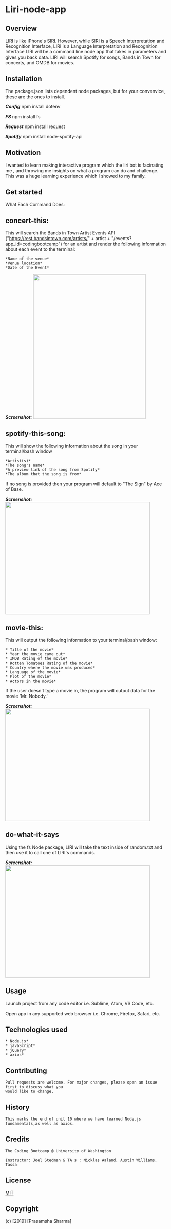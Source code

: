 # Liri-node-app
## Overview
LIRI is like iPhone's SIRI. However, while SIRI is a Speech Interpretation and Recognition Interface,
LIRI is a Language Interpretation and Recognition Interface.LIRI will be a command line node app that 
takes in parameters and gives you back data. LIRI will search Spotify for songs, Bands in Town for 
concerts, and OMDB for movies.

## Installation
The package.json lists dependent node packages, but for your convenvice, these are the ones to install.

***Config***
npm install dotenv

***FS***
npm install fs

***Request***
npm install request

***Spotify***
npm install node-spotify-api

## Motivation 
I wanted to learn making interactive program which the liri bot is facinating me , and throwing me 
insights on what a program can do and challenge. This was a huge learning experience which I showed 
to my family.

## Get started
What Each Command Does:

## concert-this:

This will search the Bands in Town Artist Events API ("https://rest.bandsintown.com/artists/" + artist + 
"/events?app_id=codingbootcamp") for an artist and render the following information about each event to 
the terminal:

    *Name of the venue*
    *Venue location*
    *Date of the Event* 

***Screenshot:***
<img src="./images/bands.jpg" width="350" height="450"> 

## spotify-this-song:

This will show the following information about the song in your terminal/bash window

    *Artist(s)*
    *The song's name*
    *A preview link of the song from Spotify*
    *The album that the song is from*

If no song is provided then your program will default to "The Sign" by Ace of Base.

***Screenshot:***
<img src="./images/song.jpg" width="450" height="350"> 

## movie-this:

This will output the following information to your terminal/bash window:

    * Title of the movie*
    * Year the movie came out*
    * IMDB Rating of the movie*
    * Rotten Tomatoes Rating of the movie*
    * Country where the movie was produced*
    * Language of the movie*
    * Plot of the movie*
    * Actors in the movie*

If the user doesn't type a movie in, the program will output data for the movie 'Mr. Nobody.'

***Screenshot:***
<img src="./images/movie.jpg" width="450" height="350"> 

## do-what-it-says

Using the fs Node package, LIRI will take the text inside of random.txt and then use it to call one of
LIRI's commands. 

***Screenshot:***
<img src="./images/dowhat.jpg" width="450" height="350"> 

## Usage

Launch project from any code editor i.e. Sublime, Atom, VS Code, etc.

Open app in any supported web browser i.e. Chrome, Firefox, Safari, etc.

## Technologies used

    * Node.js*
    * javaScript*
    * jQuery*
    * axios*

## Contributing
```
Pull requests are welcome. For major changes, please open an issue first to discuss what you
would like to change.
```
## History
```
This marks the end of unit 10 where we have learned Node.js fundamentals,as well as axios.
```
## Credits
```
The Coding Bootcamp @ University of Washington

Instructor: Joel Stedman & TA s : Nicklas Aaland, Austin Williams, Tassa
```

## License
[MIT](https://choosealicense.com/licenses/mit/)

## Copyright
(c) [2019] [Prasamsha Sharma]
